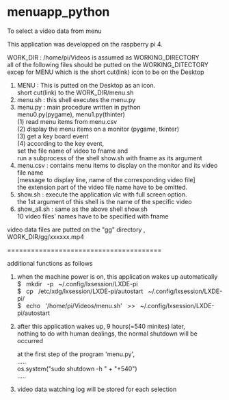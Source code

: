# menuapp_python
To select a video data from menu  

This application was developped on the raspberry pi 4.  

WORK_DIR : /home/pi/Videos is assumed as WORKING_DIRECTORY  
all of the following files should be putted on the WORKING_DITECTORY  
excep for MENU which is the short cut(link) icon to be on the Desktop  

1. MENU : This is putted on the Desktop as an icon.  
          short cut(link) to the WORK_DIR/menu.sh  
2. menu.sh : this shell executes the menu.py  
3. menu.py : main procedure written in python   
          menu0.py(pygame), menu1.py(thinter)  
          (1) read menu items from menu.csv  
          (2) display the menu items on a monitor (pygame, tkinter)   
          (3) get a key board event  
          (4) according to the key event,  
             set the file name of video to fname and   
             run a subprocess of the shell show.sh with fname as its argument   
4. menu.csv : contains menu items to display on the monitor and its video file name   
          [message to display line, name of the corresponding video file]  
          the extension part of the video file name have to be omitted.   
5. show.sh : execute the application vlc with full screen option.  
          the 1st argument of this shell is the name of the specific video   
6. show_all.sh : same as the above shell show.sh  
          10 video files' names have to be specified with fname  

video data files are putted on the "gg" directory , WORK_DIR/gg/xxxxxx.mp4

=======================================  

additional functions as follows  

1. when the machine power is on, this application wakes up automatically  
    $ &nbsp; mkdir &nbsp; -p &nbsp; ~/.config/lxsession/LXDE-pi  
    $ &nbsp; cp &nbsp; /etc/xdg/lxsession/LXDE-pi/autostart &nbsp; ~/.config/lxsession/LXDE-pi/    
    $ &nbsp; echo &nbsp; '/home/pi/Videos/menu.sh' &nbsp; >> &nbsp; ~/.config/lxsession/LXDE-pi/autostart  

2. after this application wakes up, 9 hours(=540 minites) later,  
   nothing to do with human dealings, the normal shutdown will be occurred  

     at the first step of the program 'menu.py',  
             .....  
         os.system("sudo shutdown -h " + "+540")  
             .....  

3. video data watching log will be stored for each selection  
